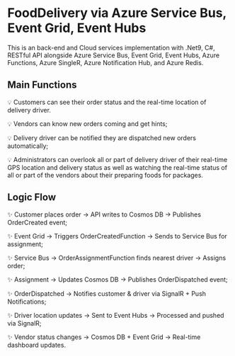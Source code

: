 # FoodDelivery via Azure Service Bus, Event Grid, Event Hubs
This is an back-end and Cloud services implementation with .Net9, C#, RESTful API alongside Azure Service Bus, Event Grid, Event Hubs, Azure Functions, Azure SingleR, Azure Notification Hub, and Azure Redis.

## Main Functions
:bulb: Customers can see their order status and the real-time location of delivery driver.

:bulb: Vendors can know new orders coming and get hints; 

:bulb: Delivery driver can be notified they are dispatched new orders automatically; 

:bulb: Administrators can overlook all or part of delivery driver of their real-time GPS location and delivery status as well as watching the real-time status of all or part of the vendors about their preparing foods for packages.

## Logic Flow
:sparkles: Customer places order → API writes to Cosmos DB → Publishes OrderCreated event;

:sparkles: Event Grid → Triggers OrderCreatedFunction → Sends to Service Bus for assignment;

:sparkles: Service Bus → OrderAssignmentFunction finds nearest driver → Assigns order;

:sparkles: Assignment → Updates Cosmos DB → Publishes OrderDispatched event;

:sparkles: OrderDispatched → Notifies customer & driver via SignalR + Push Notifications;

:sparkles: Driver location updates → Sent to Event Hubs → Processed and pushed via SignalR;

:sparkles: Vendor status changes → Cosmos DB + Event Grid → Real-time dashboard updates.
